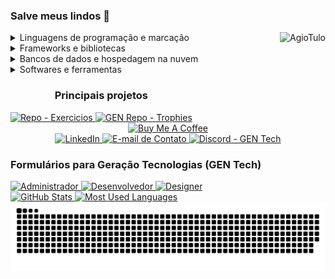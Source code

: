 <!-- Descrição -->
### Salve meus lindos 👋

<!-- Habilidades -->
<div align="left">
    <img align="right" alt="AgioTulo" src="https://cdn.discordapp.com/emojis/758866965904228362.png?v=1">
    <!-- https://img.shields.io/badge/--svg?style=for-the-badge&logo=&logoColor=&color= -->
    <details>
        <summary>Linguagens de programação e marcação</summary>
        <br/>
            <a href="https://github.com/search?&q=user%3ACartulo+language%3Acsharp">
                <img alt="C#" src="https://img.shields.io/badge/-C%23-svg?style=for-the-badge&logo=c-sharp&logoColor=white&color=purple">
            </a>
            <a href="https://github.com/search?&q=user%3ACartulo+language%3Acss">
                <img alt="CSS" src="https://img.shields.io/badge/-CSS-svg?style=for-the-badge&logo=css3&logoColor=white&color=blue">
            </a>
            <a href="https://github.com/search?&q=user%3ACartulo+language%3Ahtml">
                <img alt="HTML" src="https://img.shields.io/badge/-HTML-svg?style=for-the-badge&logo=html5&logoColor=white&color=red">
            </a>
            <a href="https://github.com/search?&q=user%3ACartulo+language%3Ajava">
                <img alt="Java" src="https://img.shields.io/badge/-Java-svg?style=for-the-badge&logo=java&logoColor=white&color=blue">
            </a>
            <a href="https://github.com/search?&q=user%3ACartulo+language%3Ajavascript">
                <img alt="JavaScript" src="https://img.shields.io/badge/-JavaScript-svg?style=for-the-badge&logo=javascript&logoColor=black&color=yellow"></a>
            <a href="https://github.com/search?&q=user%3ACartulo+language%3Ajavascript">
                <img alt="Node.JS" src="https://img.shields.io/badge/-Node.JS-svg?style=for-the-badge&logo=node.js&logoColor=black&color=green"></a>
            <a href="https://github.com/search?&q=user%3ACartulo+language%3Apython">
                <img alt="Python" src="https://img.shields.io/badge/-Python-svg?style=for-the-badge&logo=python&logoColor=white&color=blue">
            </a>
            <a href="https://github.com/search?&q=user%3ACartulo+language%3Atypescript">
                <img alt="TypeScript" src="https://img.shields.io/badge/-TypeScript-svg?style=for-the-badge&logo=typescript&logoColor=white&color=blue">
            </a>
        <br/>
    </details>
    <details>
        <summary>Frameworks e bibliotecas</summary>
        <br/>
            <a href="#">
                <img alt="Angular" src="https://img.shields.io/badge/-Angular-svg?style=for-the-badge&logo=angular&logoColor=white&color=red">
            </a>
            <a href="#">
                <img alt="Bootstrap" src="https://img.shields.io/badge/-Bootstrap-svg?style=for-the-badge&logo=bootstrap&logoColor=white&color=purple">
            </a>
            <a href="#">
                <img alt="Ionic" src="https://img.shields.io/badge/-Ionic-svg?style=for-the-badge&logo=ionic&logoColor=white&color=blue">
            </a>
            <a href="#">
                <img alt="Vue" src="https://img.shields.io/badge/-Vue-svg?style=for-the-badge&logo=vue.js&logoColor=white&color=darkgreen">
            </a>
        <br/>
    </details>
    <details>
        <summary>Bancos de dados e hospedagem na nuvem</summary>
        <br/>
            <a href="#">
                <img alt="MySQL" src="https://img.shields.io/badge/-MySQL-svg?style=for-the-badge&logo=mysql&logoColor=white&color=blue">
            </a>
            <a href="#">
                <img alt="Notion" src="https://img.shields.io/badge/-Notion-svg?style=for-the-badge&logo=notion&logoColor=white&color=black">
            </a>
            <a href="#">
                <img alt="SQL Server" src="https://img.shields.io/badge/-Microsoft%20SQL%20Server-svg?style=for-the-badge&logo=microsoft-sql-server&logoColor=white&color=red">
            </a>
        <br/>
    </details>
    <details>
        <summary>Softwares e ferramentas</summary>
        <br/>
            <a href="#"><img alt="Adobe Photoshop" src="https://img.shields.io/badge/-Adobe%20Photoshop-svg?style=for-the-badge&logo=adobe-photoshop&logoColor=darkblue&color=blue"></a>
        <br/>
    </details>
</div>

<!-- Projetos -->
<div style="display:inline-block" align="center"> 
    <h3>Principais projetos</h3>
    <a href="https://github.com/Cartulo/Exercicios">
        <img alt="Repo - Exercicios" src="https://github-readme-stats.vercel.app/api/pin?username=cartulo&repo=Exercicios&layout=compact&theme=tokyonight" width="282">
    </a>
    <a href="https://github.com/geracao/gen-trophies">
        <img alt="GEN Repo - Trophies" src="https://github-readme-stats.vercel.app/api/pin?username=geracao&repo=gen-trophies&layout=compact&theme=tokyonight" width="282">
    </a>
</div>

<!-- Suporte e Links -->
<div align="center">
    <a href="https://www.buymeacoffee.com/cartulo" target="_blank">
        <img src="https://cdn.buymeacoffee.com/buttons/v2/default-violet.png" alt="Buy Me A Coffee"style="height:60px!important;width:217px!important;">
    </a>
</div>

<!-- CONTACT WITH ME + Forms GEN Tech -->
<div align="left">
    <div align="center">
        <a href="https://linkedin.com/in/gil-tulo" target="_blank">
            <img alt="LinkedIn" src="https://img.shields.io/badge/-LinkedIn-svg?style=for-the-badge&logo=linkedin&color=blue">
        </a>
        <a href="mailto:contato.gil.tulo@gmail.com" target="_blank">
            <img alt="E-mail de Contato" src="https://img.shields.io/badge/-Gmail-svg?style=for-the-badge&logo=gmail&logoColor=white&color=red">
        </a>
        <a href="https://discord.gg/ezXs7ZhA7T" target="_blank">
            <img alt="Discord - GEN Tech" src="https://img.shields.io/badge/-GEN%20Tech-svg?style=for-the-badge&logo=discord&logoColor=white&color=blue">
        </a>
    </div>
    <div>
        <h3>Formulários para Geração Tecnologias (GEN Tech)</h3>
        <a href="https://forms.gle/uMGjamYAspHvoCkQ8" target="_blank">
            <img alt="Administrador" src="https://img.shields.io/badge/-Administrador-svg?style=for-the-badge&logoColor=white&color=blue">
        </a>
        <a href="https://forms.gle/wY4dRcFsMFqDewsV9" target="_blank">
            <img alt="Desenvolvedor" src="https://img.shields.io/badge/-Desenvolvedor-svg?style=for-the-badge&logoColor=white&color=purple">
        </a>
        <a href="https://forms.gle/LRXp7Y2najeQFbN39" target="_blank">
            <img alt="Designer" src="https://img.shields.io/badge/-Designer-svg?style=for-the-badge&logoColor=white&color=green">
        </a> 
    </div>
</div>

<!-- STATISTICS -->
<div style="display:inline-block"> 
    <a href="#">
        <img alt="GitHub Stats" height="175px" src="https://github-readme-stats.vercel.app/api?username=cartulo&show_icons=true&include_all_commits=true&count_private=true&hide_border=true&theme=tokyonight"/>
    </a>
    <a href="#">
        <img alt="Most Used Languages" height="146px" src="https://github-readme-stats.vercel.app/api/top-langs/?username=cartulo&layout=compact&langs_count=8&hide_border=true&theme=tokyonight"/>
    </a>
    <img alt="Snake Animation" src="https://github.com/cartulo/cartulo/blob/output/github-contribution-grid-snake.svg"/> 
</div>